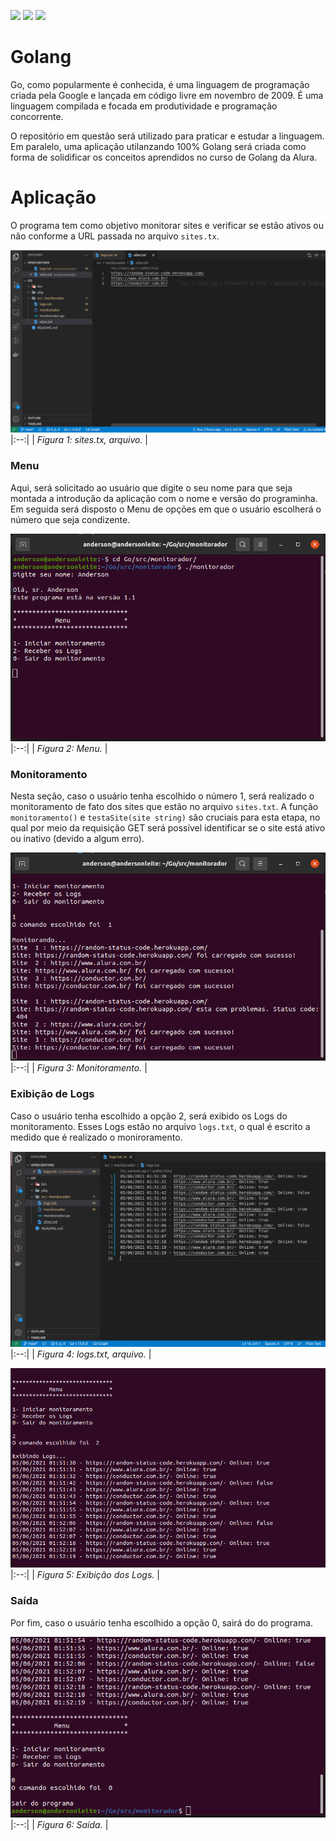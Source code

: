 
<p> <img src="https://cdn.worldvectorlogo.com/logos/gopher.svg" width="80">  <img src="https://raw.githubusercontent.com/geiltonxavier/aprenda-go/master/gopher.png" width="80">  <img src="https://blog.golang.org/gopher/gopher.png" width="80"> 

# Golang
Go, como popularmente é conhecida, é uma linguagem de programação criada pela Google e lançada em código livre em novembro de 2009. É uma linguagem compilada e focada em produtividade e programação concorrente. 

O repositório em questão será utilizado para praticar e estudar a linguagem. Em paralelo, uma aplicação utilanzando 100% Golang será criada como forma de solidificar os conceitos aprendidos no curso de Golang da Alura. 
  
# Aplicação
O programa tem como objetivo monitorar sites e verificar se estão ativos ou não conforme a URL passada no arquivo `sites.tx`.

![](https://github.com/andersonleitee/Go/blob/main/prints/Arquivo_sites.png?raw=true) 
|:--:| 
| *Figura 1: sites.tx, arquivo.* |

### Menu
Aqui, será solicitado ao usuário que digite o seu nome para que seja montada a introdução da aplicação com o nome e versão do programinha. Em seguida será disposto o Menu de opções em que o usuário escolherá o número que seja condizente.

![](https://github.com/andersonleitee/Go/blob/main/prints/Menu.png?raw=true) 
|:--:| 
| *Figura 2: Menu.* |  

### Monitoramento

Nesta seção, caso o usuário tenha escolhido o número 1, será realizado o monitoramento de fato dos sites que estão no arquivo `sites.txt`. A função `monitoramento()` e `testaSite(site string)` são cruciais para esta etapa, no qual por meio da requisição GET será possível identificar se o site está ativo ou inativo (devido a algum erro).

![](https://github.com/andersonleitee/Go/blob/main/prints/Monitorando.png?raw=true) 
|:--:| 
| *Figura 3: Monitoramento.* | 

### Exibição de Logs
Caso o usuário tenha escolhido a opção 2, será exibido os Logs do monitoramento. Esses Logs estão no arquivo `logs.txt`, o qual é escrito a medido que é realizado o moniroramento.

![](https://github.com/andersonleitee/Go/blob/main/prints/Arquivo_Logs.png?raw=true) 
|:--:| 
| *Figura 4: logs.txt, arquivo.* |  

![](https://github.com/andersonleitee/Go/blob/main/prints/Exibindo_logs.png?raw=true) 
|:--:| 
| *Figura 5: Exibição dos Logs.* |

### Saída
Por fim, caso o usuário tenha escolhido a opção 0, sairá do do programa.

![](https://github.com/andersonleitee/Go/blob/main/prints/Saida.png?raw=true) 
|:--:| 
| *Figura 6: Saída.* |

  
